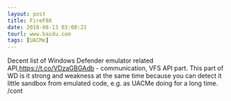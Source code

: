```yaml
---
layout: post
title: FireF0X
date: 2018-08-13 03:00:21
tourl: www.baidu.com
tags: [UACMe]
---
```

Decent list of Windows Defender emulator related API,https://t.co/VDzaGBGAdb - communication, VFS API part. This part of WD is it strong and weakness at the same time because you can detect it little sandbox from emulated code, e.g. as UACMe doing for a long time. /cont